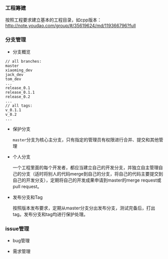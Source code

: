 ### 工程筹建

按照工程要求建立基本的工程目录，如cpp版本：http://note.youdao.com/group/#/35619624/md/119366796?full


### 分支管理

- 分支概览
```
// all branches:
master
xiaoming_dev
jack_dev
tom_dev
...
release_0.1
release_0.1.1
release_0.2
...
// all tags:
v_0.1.1
v_0.2
...
```

- 保护分支
    
    `master`分支为核心主分支，只有指定的管理员有权限进行合并、提交和其他管理

- 个人分支

    一个工程里面的每个开发者，都应当建立自己的开发分支，并独立自主管理自己的分支（适时将别人的代码merge到自己的分支，将自己的代码主要提交到自己的开发分支），定期将自己的开发成果申请到master的merge request或pull request。

- 发布分支和Tag
    
    按照版本发布要求，定期从master分支分出发布分支，测试完备后，打出tag。发布分支和tag均进行保护处理。

### issue管理

- bug管理

- 需求管理


